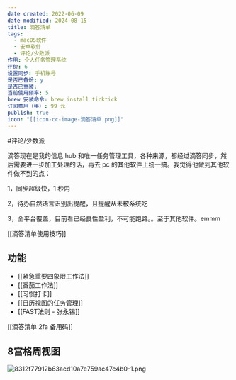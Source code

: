 ```yaml
---
date created: 2022-06-09
date modified: 2024-08-15
title: 滴答清单
tags:
  - macOS软件
  - 安卓软件
  - 评论/少数派
作用: 个人任务管理系统
评价: 6
设置同步: 手机账号
是否已备份: y
是否已重装:
当前使用频率: 5
brew 安装命令: brew install ticktick
订阅费用（年）: 99 元
publish: true
icon: "[[icon-cc-image-滴答清单.png]]"
---
```


#评论/少数派

滴答现在是我的信息 hub 和唯一任务管理工具，各种来源，都经过滴答同步，然后需要进一步加工处理的话，再去 pc 的其他软件上统一搞。我觉得他做到其他软件做不到的点：

1，同步超级快，1 秒内

2，待办自然语言识别出提醒，且提醒从未被系统吃

3，全平台覆盖，目前看已经良性盈利，不可能跑路。。至于其他软件。emmm

[[滴答清单使用技巧]]

## 功能

- [[紧急重要四象限工作法]]
- [[番茄工作法]]
- [[习惯打卡]]
- [[日历视图的任务管理]]
- [[FAST法则 - 张永锡]]


[[滴答清单 2fa 备用码]]


## 8宫格周视图

![8312f77912b63acd10a7e759ac47c4b0-1.png](https://my-public-pic.oss-cn-hangzhou.aliyuncs.com/20250613232711275.png)
